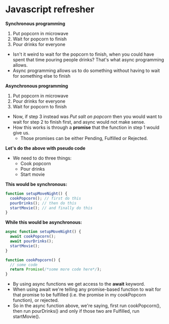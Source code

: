 # Javascript refresher

**Synchronous programming**

1. Put popcorn in microwave
2. Wait for popcorn to finish
3. Pour drinks for everyone

- Isn't it weird to wait for the popcorn to finish, when you could have spent that time pouring people drinks? That's what async programming allows.
- Async programming allows us to do something without having to wait for something else to finish

**Asynchronous programming**

1. Put popcorn in microwave
2. Pour drinks for everyone
3. Wait for popcorn to finish

- Now, if step 3 instead was _Put salt on popcorn_ then you would want to wait for step 2 to finish first, and async would not make sense.
- How this works is through a **promise** that the function in step 1 would give us.
  - Those promises can be either Pending, Fulfilled or Rejected.

**Let's do the above with pseudo code**

- We need to do three things:
  - Cook popcorn
  - Pour drinks
  - Start movie

**This would be synchronous:**

```javascript
function setupMoveNight() {
  cookPopcorn(); // first do this
  pourDrinks(); // then do this
  startMovie(); // and finally do this
}
```

**While this would be asynchronous:**

```javascript
async function setupMoveNight() {
  await cookPopcorn();
  await pourDrinks();
  startMovie();
}

function cookPopcorn() {
  // some code
  return Promise(/*some more code here*/);
}
```

- By using async functions we get access to the **await** keyword.
- When using await we're telling any promise-based function to wait for that promise to be fulfilled (i.e. the promise in my cookPopcorn function), or rejected.
- So in the async function above, we're saying, first run cookPopcorn(), then run pourDrinks() and only if those two are Fulfilled, run startMovie().
